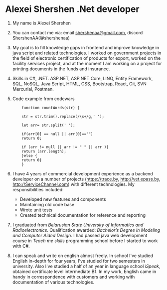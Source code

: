 # Alexei Shershen .Net developer 

1. My name is Alexei Shershen

2. You can contact me via: email shershenaa@gmail.com, discord ShershenAA(@shershenaa)

3. My goal is to fill knowledge gaps in frontend and improve knowledge in java script and related technologies.
I worked on government projects in the field of electronic certification of products for export, worked on the facility services project, and at the moment I am working on a project for printing documents in the funds and insurance.

4. Skills in C#, .NET. ASP.NET, ASP.NET Core, LINQ, Entity Framework, SQL, NoSQL, Java Script, HTML, CSS, Bootstrap, React, Git, SVN Mercurial, Postman.

5. Code example from codewars
    ```
        function countWords(str) {

        str = str.trim().replace(/\s+/g,' '); 
        
        let arr= str.split(' '); 
        
        if(arr[0] == null || arr[0]=="")
        return 0;
        
        if (arr != null || arr != " " || arr ){  
        return (arr.length); 
        }else {
        return 0}
        }
    ```
6. I have 4 years of commercial development experience as a backend developer on a number of projects (https://trace.by, http://vet.epass.by, http://ServiceChannel.com) with different technologies. 
    My responsibilities included:
    - Developed new features and components
    - Maintaining old code base
    - Wrote unit tests
    - Created technical documentation for reference and reporting


7. I graduated from _Belarusian State University of Informatics and Radioelectronics_. Qualification awarded: _Bachelor’s Degree in Modeling and Computer Aided Design_. I had passed java web development course in _Teach me skills_ programming school before I started to work with C#. 

8. I can speak and write on english almost freely. In school I've studied English in-depth for four years, I've studied for two semesters in university. Also I've studied a half of an year in language school _iSpeak_, obtained certificate level intermediate B1. In my work, English came in handy in correspondence with customers and working with documentation of various technologies.
